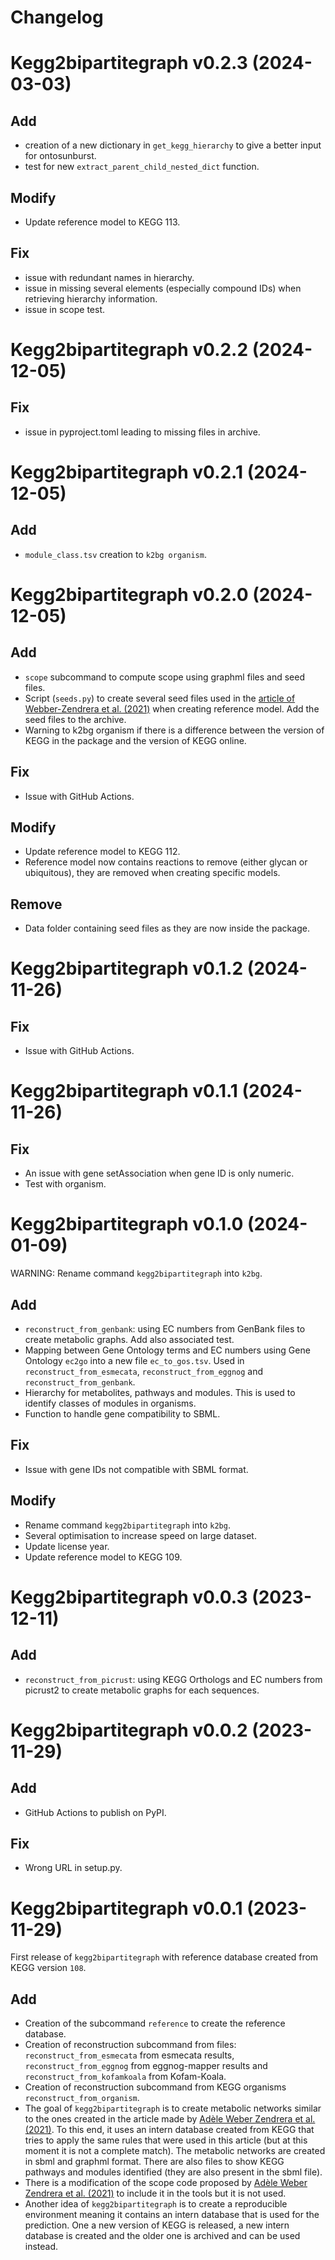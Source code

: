 # Changelog

# Kegg2bipartitegraph v0.2.3 (2024-03-03)

## Add

* creation of a new dictionary in `get_kegg_hierarchy` to give a better input for ontosunburst.
* test for new `extract_parent_child_nested_dict` function.

## Modify

* Update reference model to KEGG 113.

## Fix

* issue with redundant names in hierarchy.
* issue in missing several elements (especially compound IDs) when retrieving hierarchy information.
* issue in scope test.

# Kegg2bipartitegraph v0.2.2 (2024-12-05)

## Fix

* issue in pyproject.toml leading to missing files in archive.

# Kegg2bipartitegraph v0.2.1 (2024-12-05)

## Add

* `module_class.tsv` creation to `k2bg organism`.

# Kegg2bipartitegraph v0.2.0 (2024-12-05)

## Add

* `scope` subcommand to compute scope using graphml files and seed files.
* Script (`seeds.py`) to create several seed files used in the [article of Webber-Zendrera et al. (2021)](https://doi.org/10.1038/s41598-021-91486-8) when creating reference model. Add the seed files to the archive.
* Warning to k2bg organism if there is a difference between the version of KEGG in the package and the version of KEGG online.

## Fix

* Issue with GitHub Actions.

## Modify

* Update reference model to KEGG 112.
* Reference model now contains reactions to remove (either glycan or ubiquitous), they are removed when creating specific models.

## Remove

* Data folder containing seed files as they are now inside the package.

# Kegg2bipartitegraph v0.1.2 (2024-11-26)

## Fix

* Issue with GitHub Actions.

# Kegg2bipartitegraph v0.1.1 (2024-11-26)

## Fix

* An issue with gene setAssociation when gene ID is only numeric.
* Test with organism.

# Kegg2bipartitegraph v0.1.0 (2024-01-09)

WARNING: Rename command `kegg2bipartitegraph` into `k2bg`.

## Add

* `reconstruct_from_genbank`: using EC numbers from GenBank files to create metabolic graphs. Add also associated test.
* Mapping between Gene Ontology terms and EC numbers using Gene Ontology `ec2go` into a new file `ec_to_gos.tsv`. Used in `reconstruct_from_esmecata`, `reconstruct_from_eggnog` and `reconstruct_from_genbank`.
* Hierarchy for metabolites, pathways and modules. This is used to identify classes of modules in organisms.
* Function to handle gene compatibility to SBML.

## Fix

* Issue with gene IDs not compatible with SBML format.

## Modify

* Rename command `kegg2bipartitegraph` into `k2bg`.
* Several optimisation to increase speed on large dataset.
* Update license year.
* Update reference model to KEGG 109.

# Kegg2bipartitegraph v0.0.3 (2023-12-11)

## Add

* `reconstruct_from_picrust`: using KEGG Orthologs and EC numbers from picrust2 to create metabolic graphs for each sequences.

# Kegg2bipartitegraph v0.0.2 (2023-11-29)

## Add

* GitHub Actions to publish on PyPI.

## Fix

* Wrong URL in setup.py.

# Kegg2bipartitegraph v0.0.1 (2023-11-29)

First release of `kegg2bipartitegraph` with reference database created from KEGG version `108`.

## Add

* Creation of the subcommand `reference` to create the reference database.
* Creation of reconstruction subcommand from files: `reconstruct_from_esmecata` from esmecata results, `reconstruct_from_eggnog` from eggnog-mapper results and `reconstruct_from_kofamkoala` from Kofam-Koala.
* Creation of reconstruction subcommand from KEGG organisms `reconstruct_from_organism`.
* The goal of `kegg2bipartitegraph` is to create metabolic networks similar to the ones created in the article made by [Adèle Weber Zendrera et al. (2021)](https://www.nature.com/articles/s41598-021-91486-8). To this end, it uses an intern database created from KEGG that tries to apply the same rules that were used in this article (but at this moment it is not a complete match). The metabolic networks are created in sbml and graphml format. There are also files to show KEGG pathways and modules identified (they are also present in the sbml file).
* There is a modification of the scope code proposed by [Adèle Weber Zendrera et al. (2021)](https://www.nature.com/articles/s41598-021-91486-8) to include it in the tools but it is not used.
* Another idea of `kegg2bipartitegraph` is to create a reproducible environment meaning it contains an intern database that is used for the prediction. One a new version of KEGG is released, a new intern database is created and the older one is archived and can be used instead.